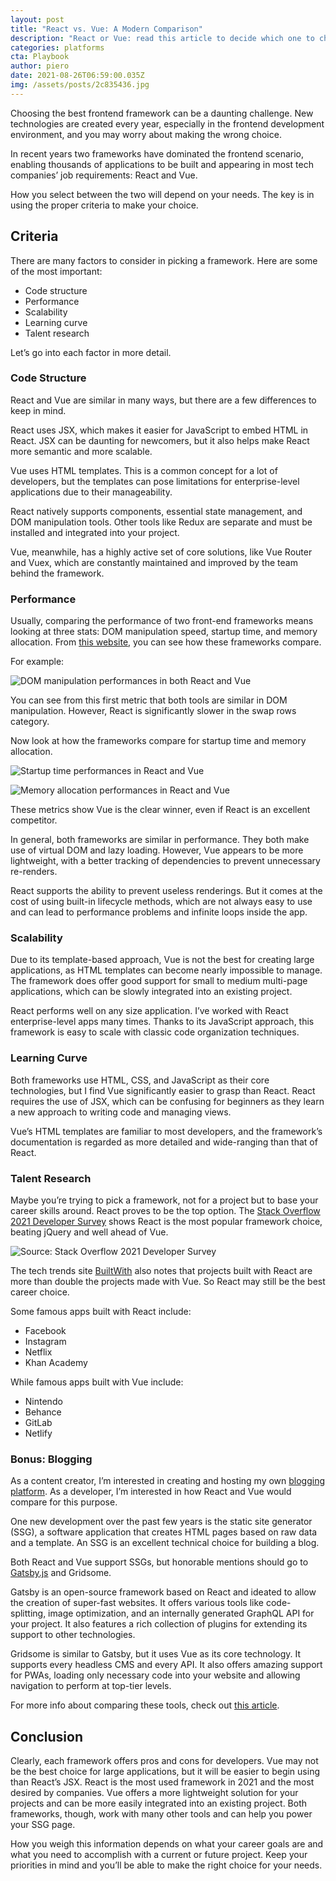 ```yaml
---
layout: post
title: "React vs. Vue: A Modern Comparison"
description: "React or Vue: read this article to decide which one to choose"
categories: platforms
cta: Playbook
author: piero
date: 2021-08-26T06:59:00.035Z
img: /assets/posts/2c835436.jpg
---
```

Choosing the best frontend framework can be a daunting challenge. New technologies are created every year, especially in the frontend development environment, and you may worry about making the wrong choice. 

In recent years two frameworks have dominated the frontend scenario, enabling thousands of applications to be built and appearing in most tech companies’ job requirements: React and Vue. 

How you select between the two will depend on your needs. The key is in using the proper criteria to make your choice. 

## Criteria

There are many factors to consider in picking a framework. Here are some of the most important:

* Code structure
* Performance
* Scalability
* Learning curve
* Talent research

Let’s go into each factor in more detail.  

### Code Structure

React and Vue are similar in many ways, but there are a few differences to keep in mind. 

React uses JSX, which makes it easier for JavaScript to embed HTML in React. JSX can be daunting for newcomers, but it also helps make React more semantic and more scalable.

Vue uses HTML templates. This is a common concept for a lot of developers, but the templates can pose limitations for enterprise-level applications due to their manageability.

React natively supports components, essential state management, and DOM manipulation tools. Other tools like Redux are separate and must be installed and integrated into your project.

Vue, meanwhile, has a highly active set of core solutions, like Vue Router and Vuex, which are constantly maintained and improved by the team behind the framework.

<!-- signup -->

### Performance

Usually, comparing the performance of two front-end frameworks means looking at three stats: DOM manipulation speed, startup time, and memory allocation. From [this website](https://stefankrause.net/js-frameworks-benchmark8/table.html), you can see how these frameworks compare.

For example:

![DOM manipulation performances in both React and Vue](https://i.imgur.com/iShv6oK.png)

You can see from this first metric that both tools are similar in DOM manipulation. However, React is significantly slower in the swap rows category.

Now look at how the frameworks compare for startup time and memory allocation.

![Startup time performances in React and Vue](https://i.imgur.com/80pv21Z.png)

![Memory allocation performances in React and Vue](https://i.imgur.com/3LMystw.png)

These metrics show Vue is the clear winner, even if React is an excellent competitor.

In general, both frameworks are similar in performance. They both make use of virtual DOM and lazy loading. However, Vue appears to be more lightweight, with a better tracking of dependencies to prevent unnecessary re-renders.

React supports the ability to prevent useless renderings. But it comes at the cost of using built-in lifecycle methods, which are not always easy to use and can lead to performance problems and infinite loops inside the app.

### Scalability

Due to its template-based approach, Vue is not the best for creating large applications, as HTML templates can become nearly impossible to manage. The framework does offer good support for small to medium multi-page applications, which can be slowly integrated into an existing project.

React performs well on any size application. I’ve worked with React enterprise-level apps many times. Thanks to its JavaScript approach, this framework is easy to scale with classic code organization techniques.

<!-- signup -->

### Learning Curve

Both frameworks use HTML, CSS, and JavaScript as their core technologies, but I find Vue significantly easier to grasp than React. React requires the use of JSX, which can be confusing for beginners as they learn a new approach to writing code and managing views.

Vue’s HTML templates are familiar to most developers, and the framework’s documentation is regarded as more detailed and wide-ranging than that of React.

### Talent Research

Maybe you’re trying to pick a framework, not for a project but to base your career skills around. React proves to be the top option. The [Stack Overflow 2021 Developer Survey](https://insights.stackoverflow.com/survey/2021#section-most-popular-technologies-web-frameworks) shows React is the most popular framework choice, beating jQuery and well ahead of Vue. 

![Source: Stack Overflow 2021 Developer Survey](https://i.imgur.com/PyIOfmY.png)

The tech trends site [BuiltWith](https://builtwith.com/) also notes that projects built with React are more than double the projects made with Vue. So React may still be the best career choice.

Some famous apps built with React include: 

* Facebook
* Instagram
* Netflix
* Khan Academy

While famous apps built with Vue include:

* Nintendo
* Behance
* GitLab
* Netlify

### Bonus: Blogging

As a content creator, I’m interested in creating and hosting my own [blogging platform](https://draft.dev/learn/technical-blog-platforms). As a developer, I’m interested in how React and Vue would compare for this purpose.

One new development over the past few years is the static site generator (SSG), a software application that creates HTML pages based on raw data and a template. An SSG is an excellent technical choice for building a blog.

Both React and Vue support SSGs, but honorable mentions should go to [Gatsby.js](https://draft.dev/learn/hugo-vs-gatsby) and Gridsome.

Gatsby is an open-source framework based on React and ideated to allow the creation of super-fast websites. It offers various tools like code-splitting, image optimization, and an internally generated GraphQL API for your project. It also features a rich collection of plugins for extending its support to other technologies.

Gridsome is similar to Gatsby, but it uses Vue as its core technology. It supports every headless CMS and every API. It also offers amazing support for PWAs, loading only necessary code into your website and allowing navigation to perform at top-tier levels.

For more info about comparing these tools, check out [this article](https://www.tekkiwebsolutions.com/blog/gatsby-vs-gridsome/).

## Conclusion

Clearly, each framework offers pros and cons for developers. Vue may not be the best choice for large applications, but it will be easier to begin using than React’s JSX. React is the most used framework in 2021 and the most desired by companies. Vue offers a more lightweight solution for your projects and can be more easily integrated into an existing project. Both frameworks, though, work with many other tools and can help you power your SSG page. 

How you weigh this information depends on what your career goals are and what you need to accomplish with a current or future project. Keep your priorities in mind and you’ll be able to make the right choice for your needs.  

